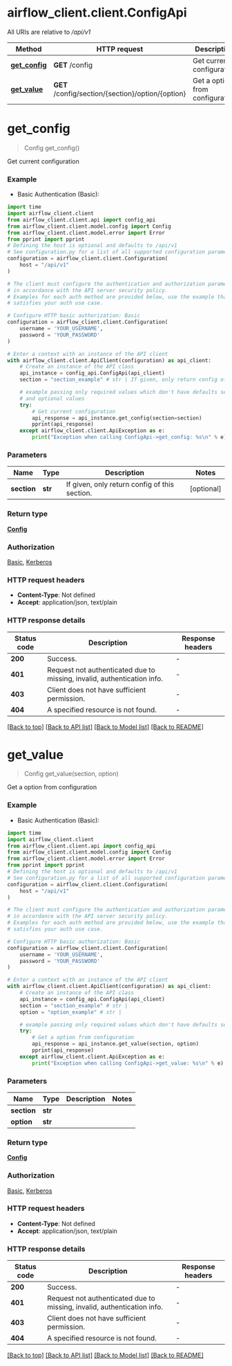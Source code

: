 # airflow_client.client.ConfigApi

All URIs are relative to */api/v1*

Method | HTTP request | Description
------------- | ------------- | -------------
[**get_config**](ConfigApi.md#get_config) | **GET** /config | Get current configuration
[**get_value**](ConfigApi.md#get_value) | **GET** /config/section/{section}/option/{option} | Get a option from configuration


# **get_config**
> Config get_config()

Get current configuration

### Example

* Basic Authentication (Basic):

```python
import time
import airflow_client.client
from airflow_client.client.api import config_api
from airflow_client.client.model.config import Config
from airflow_client.client.model.error import Error
from pprint import pprint
# Defining the host is optional and defaults to /api/v1
# See configuration.py for a list of all supported configuration parameters.
configuration = airflow_client.client.Configuration(
    host = "/api/v1"
)

# The client must configure the authentication and authorization parameters
# in accordance with the API server security policy.
# Examples for each auth method are provided below, use the example that
# satisfies your auth use case.

# Configure HTTP basic authorization: Basic
configuration = airflow_client.client.Configuration(
    username = 'YOUR_USERNAME',
    password = 'YOUR_PASSWORD'
)

# Enter a context with an instance of the API client
with airflow_client.client.ApiClient(configuration) as api_client:
    # Create an instance of the API class
    api_instance = config_api.ConfigApi(api_client)
    section = "section_example" # str | If given, only return config of this section. (optional)

    # example passing only required values which don't have defaults set
    # and optional values
    try:
        # Get current configuration
        api_response = api_instance.get_config(section=section)
        pprint(api_response)
    except airflow_client.client.ApiException as e:
        print("Exception when calling ConfigApi->get_config: %s\n" % e)
```


### Parameters

Name | Type | Description  | Notes
------------- | ------------- | ------------- | -------------
 **section** | **str**| If given, only return config of this section. | [optional]

### Return type

[**Config**](Config.md)

### Authorization

[Basic](../README.md#Basic), [Kerberos](../README.md#Kerberos)

### HTTP request headers

 - **Content-Type**: Not defined
 - **Accept**: application/json, text/plain


### HTTP response details

| Status code | Description | Response headers |
|-------------|-------------|------------------|
**200** | Success. |  -  |
**401** | Request not authenticated due to missing, invalid, authentication info. |  -  |
**403** | Client does not have sufficient permission. |  -  |
**404** | A specified resource is not found. |  -  |

[[Back to top]](#) [[Back to API list]](../README.md#documentation-for-api-endpoints) [[Back to Model list]](../README.md#documentation-for-models) [[Back to README]](../README.md)

# **get_value**
> Config get_value(section, option)

Get a option from configuration

### Example

* Basic Authentication (Basic):

```python
import time
import airflow_client.client
from airflow_client.client.api import config_api
from airflow_client.client.model.config import Config
from airflow_client.client.model.error import Error
from pprint import pprint
# Defining the host is optional and defaults to /api/v1
# See configuration.py for a list of all supported configuration parameters.
configuration = airflow_client.client.Configuration(
    host = "/api/v1"
)

# The client must configure the authentication and authorization parameters
# in accordance with the API server security policy.
# Examples for each auth method are provided below, use the example that
# satisfies your auth use case.

# Configure HTTP basic authorization: Basic
configuration = airflow_client.client.Configuration(
    username = 'YOUR_USERNAME',
    password = 'YOUR_PASSWORD'
)

# Enter a context with an instance of the API client
with airflow_client.client.ApiClient(configuration) as api_client:
    # Create an instance of the API class
    api_instance = config_api.ConfigApi(api_client)
    section = "section_example" # str | 
    option = "option_example" # str | 

    # example passing only required values which don't have defaults set
    try:
        # Get a option from configuration
        api_response = api_instance.get_value(section, option)
        pprint(api_response)
    except airflow_client.client.ApiException as e:
        print("Exception when calling ConfigApi->get_value: %s\n" % e)
```


### Parameters

Name | Type | Description  | Notes
------------- | ------------- | ------------- | -------------
 **section** | **str**|  |
 **option** | **str**|  |

### Return type

[**Config**](Config.md)

### Authorization

[Basic](../README.md#Basic), [Kerberos](../README.md#Kerberos)

### HTTP request headers

 - **Content-Type**: Not defined
 - **Accept**: application/json, text/plain


### HTTP response details

| Status code | Description | Response headers |
|-------------|-------------|------------------|
**200** | Success. |  -  |
**401** | Request not authenticated due to missing, invalid, authentication info. |  -  |
**403** | Client does not have sufficient permission. |  -  |
**404** | A specified resource is not found. |  -  |

[[Back to top]](#) [[Back to API list]](../README.md#documentation-for-api-endpoints) [[Back to Model list]](../README.md#documentation-for-models) [[Back to README]](../README.md)


